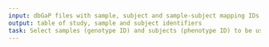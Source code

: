 ```yaml
---
input: dbGaP files with sample, subject and sample-subject mapping IDs
output: table of study, sample and subject identifiers
task: Select samples (genotype ID) and subjects (phenotype ID) to be used in the analysis
---
```

